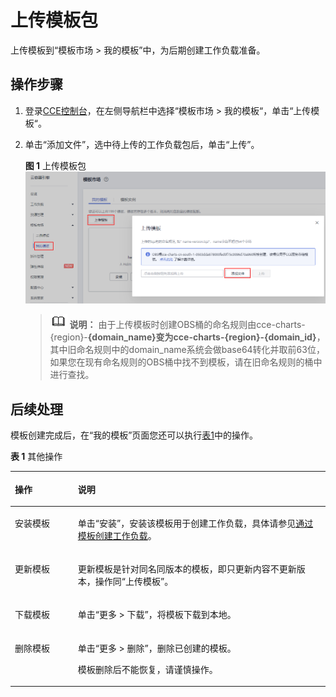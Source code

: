 # 上传模板包<a name="cce_01_0145"></a>

上传模板到“模板市场  \> 我的模板”中，为后期创建工作负载准备。

## 操作步骤<a name="sc9d50e685619493ab88cda81ab8cb87d"></a>

1.  登录[CCE控制台](https://console.huaweicloud.com/cce2.0/?utm_source=helpcenter)，在左侧导航栏中选择“模板市场 \> 我的模板“，单击“上传模板“。
2.  单击“添加文件”，选中待上传的工作负载包后，单击“上传”。

    **图 1**  上传模板包<a name="fig1029711912716"></a>  
    ![](figures/上传模板包.png "上传模板包")

    >![](public_sys-resources/icon-note.gif) **说明：** 
    >由于上传模板时创建OBS桶的命名规则由cce-charts-\{region\}-**\{domain\_name\}**变为cce-charts-\{region\}-**\{domain\_id\}**，其中旧命名规则中的domain\_name系统会做base64转化并取前63位，如果您在现有命名规则的OBS桶中找不到模板，请在旧命名规则的桶中进行查找。


## 后续处理<a name="s8d328765721f42c8871de65dd6622b24"></a>

模板创建完成后，在“我的模板”页面您还可以执行[表1](#t84ae87674877489b975382f30a71dfab)中的操作。

**表 1**  其他操作

<a name="t84ae87674877489b975382f30a71dfab"></a>
<table><thead align="left"><tr id="re7230b135a27440f92e734bbebfc070e"><th class="cellrowborder" valign="top" width="20%" id="mcps1.2.3.1.1"><p id="a2990c38912584826bcde80a616c68505"><a name="a2990c38912584826bcde80a616c68505"></a><a name="a2990c38912584826bcde80a616c68505"></a>操作</p>
</th>
<th class="cellrowborder" valign="top" width="80%" id="mcps1.2.3.1.2"><p id="a57ff8c7230884d70ab179db52576101e"><a name="a57ff8c7230884d70ab179db52576101e"></a><a name="a57ff8c7230884d70ab179db52576101e"></a>说明</p>
</th>
</tr>
</thead>
<tbody><tr id="rb2b3046a94794a319604f737388bf9eb"><td class="cellrowborder" valign="top" width="20%" headers="mcps1.2.3.1.1 "><p id="af61aeea5c6bc4bbdbf961299ca2b8aa8"><a name="af61aeea5c6bc4bbdbf961299ca2b8aa8"></a><a name="af61aeea5c6bc4bbdbf961299ca2b8aa8"></a><span class="keyword" id="keyword354752713371"><a name="keyword354752713371"></a><a name="keyword354752713371"></a>安装模板</span></p>
</td>
<td class="cellrowborder" valign="top" width="80%" headers="mcps1.2.3.1.2 "><p id="zh-cn_topic_0093301014_p878302316119"><a name="zh-cn_topic_0093301014_p878302316119"></a><a name="zh-cn_topic_0093301014_p878302316119"></a>单击“安装”，安装该模板用于创建工作负载，具体请参见<a href="通过模板创建工作负载.md">通过模板创建工作负载</a>。</p>
</td>
</tr>
<tr id="reda028ddd5b54babbbbc3902f75a740c"><td class="cellrowborder" valign="top" width="20%" headers="mcps1.2.3.1.1 "><p id="acc457286985e458c8a0914b64c9d041c"><a name="acc457286985e458c8a0914b64c9d041c"></a><a name="acc457286985e458c8a0914b64c9d041c"></a><span class="keyword" id="keyword4226103033719"><a name="keyword4226103033719"></a><a name="keyword4226103033719"></a>更新模板</span></p>
</td>
<td class="cellrowborder" valign="top" width="80%" headers="mcps1.2.3.1.2 "><p id="a400846c9cf444ae28b942d2154fb8dad"><a name="a400846c9cf444ae28b942d2154fb8dad"></a><a name="a400846c9cf444ae28b942d2154fb8dad"></a>更新模板是针对同名同版本的模板，即只更新内容不更新版本，操作同“上传模板”。</p>
</td>
</tr>
<tr id="r5d095daf352f47d0ac61babe6f4ea614"><td class="cellrowborder" valign="top" width="20%" headers="mcps1.2.3.1.1 "><p id="acf4cc2dbfac843de924a6f82983f7059"><a name="acf4cc2dbfac843de924a6f82983f7059"></a><a name="acf4cc2dbfac843de924a6f82983f7059"></a><span class="keyword" id="keyword1665563212377"><a name="keyword1665563212377"></a><a name="keyword1665563212377"></a>下载模板</span></p>
</td>
<td class="cellrowborder" valign="top" width="80%" headers="mcps1.2.3.1.2 "><p id="a8ce7d19ed8bc4297a73cb97079712302"><a name="a8ce7d19ed8bc4297a73cb97079712302"></a><a name="a8ce7d19ed8bc4297a73cb97079712302"></a>单击“更多 &gt; 下载”，将模板下载到本地。</p>
</td>
</tr>
<tr id="r1d5ed8dcc6384b248fe80b74c38b7b7c"><td class="cellrowborder" valign="top" width="20%" headers="mcps1.2.3.1.1 "><p id="acc2cae6c878f47b2b35364883fca7007"><a name="acc2cae6c878f47b2b35364883fca7007"></a><a name="acc2cae6c878f47b2b35364883fca7007"></a><span class="keyword" id="keyword7653133515375"><a name="keyword7653133515375"></a><a name="keyword7653133515375"></a>删除模板</span></p>
</td>
<td class="cellrowborder" valign="top" width="80%" headers="mcps1.2.3.1.2 "><p id="p270030144514"><a name="p270030144514"></a><a name="p270030144514"></a>单击“更多 &gt; 删除”，删除已创建的模板。</p>
<p id="p13991313104515"><a name="p13991313104515"></a><a name="p13991313104515"></a>模板删除后不能恢复，请谨慎操作。</p>
</td>
</tr>
</tbody>
</table>

